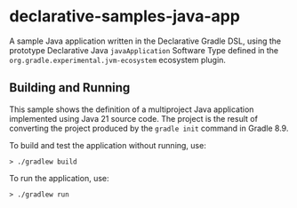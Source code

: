 # declarative-samples-java-app
A sample Java application written in the Declarative Gradle DSL, using the prototype Declarative Java `javaApplication` Software Type defined in the `org.gradle.experimental.jvm-ecosystem` ecosystem plugin.

## Building and Running

This sample shows the definition of a multiproject Java application implemented using Java 21 source code.
The project is the result of converting the project produced by the `gradle init` command in Gradle 8.9.

To build and test the application without running, use:

```shell
> ./gradlew build
```

To run the application, use:

```shell
> ./gradlew run
```
